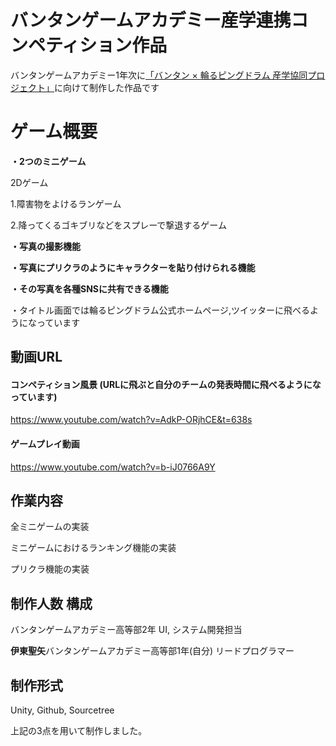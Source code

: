 # バンタンゲームアカデミー産学連携コンペティション作品

バンタンゲームアカデミー1年次に[「バンタン × 輪るピングドラム 産学協同プロジェクト」](https://penguindrum10th.jp/)に向けて制作した作品です

# ゲーム概要

**・2つのミニゲーム**

2Dゲーム

1.障害物をよけるランゲーム

2.降ってくるゴキブリなどをスプレーで撃退するゲーム

**・写真の撮影機能**

**・写真にプリクラのようにキャラクターを貼り付けられる機能**

**・その写真を各種SNSに共有できる機能**

・タイトル画面では輪るピングドラム公式ホームページ,ツイッターに飛べるようになっています

## 動画URL

#### コンペティション風景 (URLに飛ぶと自分のチームの発表時間に飛べるようになっています)
https://www.youtube.com/watch?v=AdkP-ORjhCE&t=638s
#### ゲームプレイ動画
https://www.youtube.com/watch?v=b-iJ0766A9Y

## 作業内容
全ミニゲームの実装

ミニゲームにおけるランキング機能の実装

プリクラ機能の実装

## 制作人数 構成

バンタンゲームアカデミー高等部2年 UI, システム開発担当

**伊東聖矢**バンタンゲームアカデミー高等部1年(自分) リードプログラマー

## 制作形式

Unity,
Github,
Sourcetree

上記の3点を用いて制作しました。
